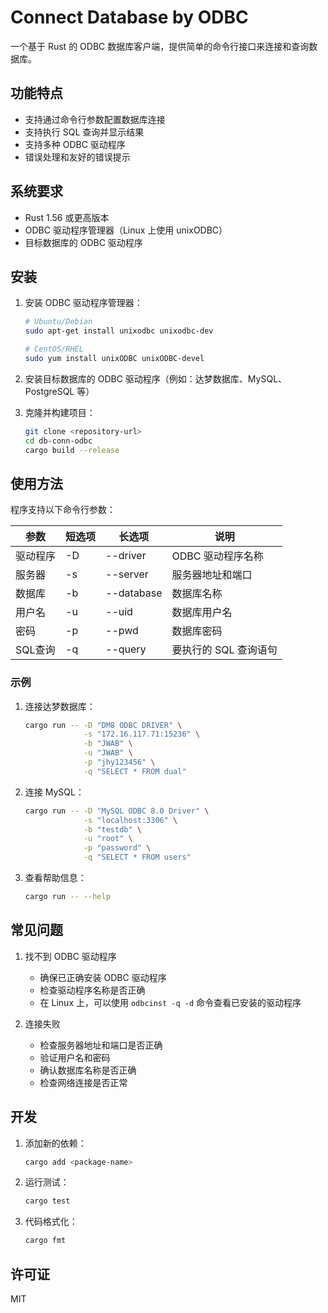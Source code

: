 # Connect Database by ODBC

一个基于 Rust 的 ODBC 数据库客户端，提供简单的命令行接口来连接和查询数据库。

## 功能特点

- 支持通过命令行参数配置数据库连接
- 支持执行 SQL 查询并显示结果
- 支持多种 ODBC 驱动程序
- 错误处理和友好的错误提示

## 系统要求

- Rust 1.56 或更高版本
- ODBC 驱动程序管理器（Linux 上使用 unixODBC）
- 目标数据库的 ODBC 驱动程序

## 安装

1. 安装 ODBC 驱动程序管理器：
   ```bash
   # Ubuntu/Debian
   sudo apt-get install unixodbc unixodbc-dev
   
   # CentOS/RHEL
   sudo yum install unixODBC unixODBC-devel
   ```

2. 安装目标数据库的 ODBC 驱动程序（例如：达梦数据库、MySQL、PostgreSQL 等）

3. 克隆并构建项目：
   ```bash
   git clone <repository-url>
   cd db-conn-odbc
   cargo build --release
   ```

## 使用方法

程序支持以下命令行参数：

| 参数 | 短选项 | 长选项 | 说明 |
|------|--------|--------|------|
| 驱动程序 | -D | --driver | ODBC 驱动程序名称 |
| 服务器 | -s | --server | 服务器地址和端口 |
| 数据库 | -b | --database | 数据库名称 |
| 用户名 | -u | --uid | 数据库用户名 |
| 密码 | -p | --pwd | 数据库密码 |
| SQL查询 | -q | --query | 要执行的 SQL 查询语句 |

### 示例

1. 连接达梦数据库：
   ```bash
   cargo run -- -D "DM8 ODBC DRIVER" \
                -s "172.16.117.71:15236" \
                -b "JWAB" \
                -u "JWAB" \
                -p "jhy123456" \
                -q "SELECT * FROM dual"
   ```

2. 连接 MySQL：
   ```bash
   cargo run -- -D "MySQL ODBC 8.0 Driver" \
                -s "localhost:3306" \
                -b "testdb" \
                -u "root" \
                -p "password" \
                -q "SELECT * FROM users"
   ```

3. 查看帮助信息：
   ```bash
   cargo run -- --help
   ```

## 常见问题

1. 找不到 ODBC 驱动程序
   - 确保已正确安装 ODBC 驱动程序
   - 检查驱动程序名称是否正确
   - 在 Linux 上，可以使用 `odbcinst -q -d` 命令查看已安装的驱动程序

2. 连接失败
   - 检查服务器地址和端口是否正确
   - 验证用户名和密码
   - 确认数据库名称是否正确
   - 检查网络连接是否正常

## 开发

1. 添加新的依赖：
   ```bash
   cargo add <package-name>
   ```

2. 运行测试：
   ```bash
   cargo test
   ```

3. 代码格式化：
   ```bash
   cargo fmt
   ```

## 许可证

MIT
